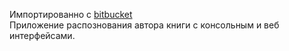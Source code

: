 Импортированно с [bitbucket](https://bitbucket.org/Feretj/nlp) <br />
Приложение распознования автора книги с консольным и веб интерфейсами.
